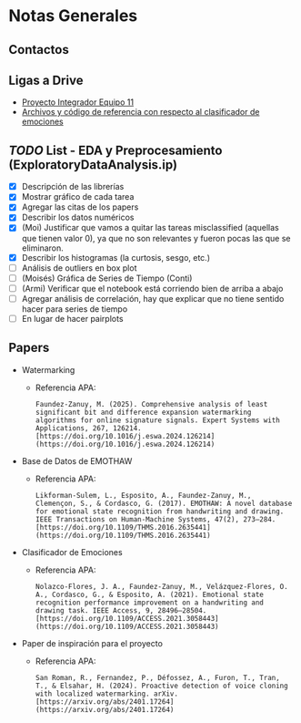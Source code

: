 # Notas Generales

## Contactos

## Ligas a Drive

- [Proyecto Integrador Equipo 11](https://drive.google.com/drive/folders/1joVSRDilCpmXUvUuA5mDYbg5HulQMv7O)
- [Archivos y código de referencia con respecto al clasificador de emociones](https://drive.google.com/drive/u/1/folders/1QeE3B8Rt5N68If2umk0SSwnRU3F2POcS)

## *TODO* List - EDA y Preprocesamiento (ExploratoryDataAnalysis.ip)
- [x] Descripción de las librerías
- [x] Mostrar gráfico de cada tarea
- [x] Agregar las citas de los papers
- [x] Describir los datos numéricos
- [x] (Moi) Justificar que vamos a quitar las tareas misclassified (aquellas que tienen valor 0), ya que no son relevantes y fueron pocas las que se eliminaron. 
- [x] Describir los histogramas (la curtosis, sesgo, etc.)
- [ ] Análisis de outliers en box plot
- [ ] (Moisés) Gráfica de Series de Tiempo (Conti)
- [ ] (Armi) Verificar que el notebook está corriendo bien de arriba a abajo
- [ ] Agregar análisis de correlación, hay que explicar que no tiene sentido hacer para series de tiempo
- [ ] En lugar de hacer pairplots 

## Papers

- Watermarking
  - Referencia APA:
    ```plaintext
    Faundez-Zanuy, M. (2025). Comprehensive analysis of least significant bit and difference expansion watermarking algorithms for online signature signals. Expert Systems with Applications, 267, 126214. [https://doi.org/10.1016/j.eswa.2024.126214](https://doi.org/10.1016/j.eswa.2024.126214)
    ```

- Base de Datos de EMOTHAW
  - Referencia APA:
    ```plaintext
    Likforman-Sulem, L., Esposito, A., Faundez-Zanuy, M., Clemençon, S., & Cordasco, G. (2017). EMOTHAW: A novel database for emotional state recognition from handwriting and drawing. IEEE Transactions on Human-Machine Systems, 47(2), 273–284. [https://doi.org/10.1109/THMS.2016.2635441](https://doi.org/10.1109/THMS.2016.2635441)
    ```

- Clasificador de Emociones
  - Referencia APA:
    ```plaintext
    Nolazco-Flores, J. A., Faundez-Zanuy, M., Velázquez-Flores, O. A., Cordasco, G., & Esposito, A. (2021). Emotional state recognition performance improvement on a handwriting and drawing task. IEEE Access, 9, 28496–28504. [https://doi.org/10.1109/ACCESS.2021.3058443](https://doi.org/10.1109/ACCESS.2021.3058443)
    ```

- Paper de inspiración para el proyecto
  - Referencia APA:
    ```plaintext
    San Roman, R., Fernandez, P., Défossez, A., Furon, T., Tran, T., & Elsahar, H. (2024). Proactive detection of voice cloning with localized watermarking. arXiv. [https://arxiv.org/abs/2401.17264](https://arxiv.org/abs/2401.17264)
    ```